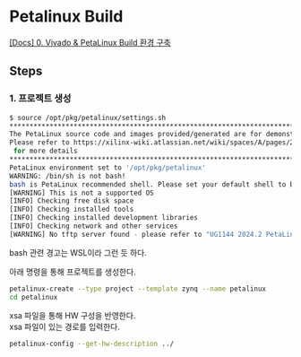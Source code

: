 # Petalinux Build

[[Docs] 0. Vivado & PetaLinux Build 환경 구축](../docs/0_Vivado_Petalinux_Install.md)

## Steps

### 1. 프로젝트 생성

```bash
$ source /opt/pkg/petalinux/settings.sh
*************************************************************************************************************************************************
The PetaLinux source code and images provided/generated are for demonstration purposes only.
Please refer to https://xilinx-wiki.atlassian.net/wiki/spaces/A/pages/2741928025/Moving+from+PetaLinux+to+Production+Deployment
 for more details
*************************************************************************************************************************************************
PetaLinux environment set to '/opt/pkg/petalinux'
WARNING: /bin/sh is not bash!
bash is PetaLinux recommended shell. Please set your default shell to bash.
[WARNING] This is not a supported OS
[INFO] Checking free disk space
[INFO] Checking installed tools
[INFO] Checking installed development libraries
[INFO] Checking network and other services
[WARNING] No tftp server found - please refer to "UG1144 2024.2 PetaLinux Tools Documentation Reference Guide" for its impact and solution
```

bash 관련 경고는 WSL이라 그런 듯 하다.

아래 명령을 통해 프로젝트를 생성한다.
```bash
petalinux-create --type project --template zynq --name petalinux
cd petalinux
```

xsa 파일을 통해 HW 구성을 반영한다. <br>
xsa 파일이 있는 경로를 입력한다.

```bash
petalinux-config --get-hw-description ../
```
